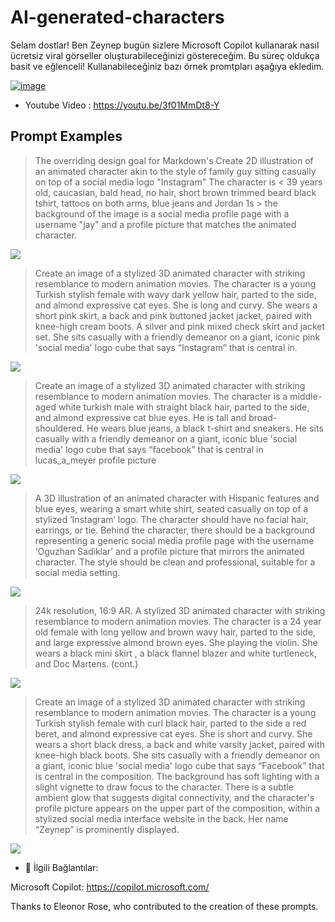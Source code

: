  # AI-generated-characters

Selam dostlar!  Ben Zeynep bugün sizlere Microsoft Copilot  kullanarak nasıl ücretsiz  viral görseller oluşturabileceğinizi göstereceğim. Bu süreç oldukça basit ve eğlenceli! Kullanabileceğiniz bazı örnek promtpları aşağıya ekledim. 


 [![image](https://github.com/zeynepkucuk/AI-generated-characters/blob/master/youtube.png)](https://youtu.be/3f01MmDt8-Y)
 
- Youtube Video :  https://youtu.be/3f01MmDt8-Y  

## Prompt Examples

> The overriding design goal for Markdown's
 Create 2D illustration of an animated character akin to the style of family guy sitting casually on top of a social media logo "Instagram" The character is < 39 years old, caucasian, bald head, no hair, short brown trimmed beard black tshirt, tattoos on both arms, blue jeans and Jordan 1s > the background of the image is a social media profile page with a username "jay" and a profile picture that matches the animated character. 
 
 ![](https://github.com/zeynepkucuk/AI-generated-characters/blob/master/jay.jpeg)



> Create an image of a stylized 3D animated character with striking resemblance to modern animation movies. The character is a young Turkish stylish female with wavy dark yellow hair, parted to the side, and almond expressive cat eyes. She is long and curvy. She wears a short pink skirt, a back and pink buttoned jacket jacket, paired with knee-high cream boots. A silver and pink mixed check skirt and jacket set. She sits casually with a friendly demeanor on a giant, iconic pink 'social media' logo cube that says “Instagram” that is central in.

![](https://github.com/zeynepkucuk/AI-generated-characters/blob/master/zelish.jpeg)

> Create an image of a stylized 3D animated character with striking resemblance to modern animation movies. The character is a middle-aged white turkish male with straight black hair, parted to the side, and almond expressive cat blue eyes. He is tall and broad-shouldered. He wears blue jeans, a black t-shirt and sneakers. He sits casually with a friendly demeanor on a giant, iconic blue 'social media' logo cube that says “facebook” that is central in lucas_a_meyer profile picture

![](https://github.com/zeynepkucuk/AI-generated-characters/blob/master/oguz.jpeg)



> A 3D illustration of an animated character with Hispanic features and blue eyes, wearing a smart white shirt, seated casually on top of a stylized ‘Instagram’ logo. The character should have no facial hair, earrings, or tie. Behind the character, there should be a background representing a generic social media profile page with the username ‘Oguzhan Sadiklar’ and a profile picture that mirrors the animated character. The style should be clean and professional, suitable for a social media setting.

![](https://github.com/zeynepkucuk/AI-generated-characters/blob/master/oguz1.jpeg)

> 24k resolution, 16:9 AR. A stylized 3D animated character with striking resemblance to modern animation movies. The character is a 24 year old female with long yellow and brown wavy hair, parted to the side, and large expressive almond brown eyes. She playing the violin. She wears a black mini skirt , a black flannel blazer and white turtleneck, and Doc Martens. (cont.)


![](https://github.com/zeynepkucuk/AI-generated-characters/blob/master/keman.jpeg)

> Create an image of a stylized 3D animated character with striking resemblance to modern animation movies. The character is a young Turkish stylish female with curl black hair, parted to the side a red beret, and almond expressive cat eyes. She is short and curvy. She wears a short black dress, a back and white varsity jacket, paired with knee-high black boots. She sits casually with a friendly demeanor on a giant, iconic blue 'social media' logo cube that says “Facebook” that is central in the composition. The background has soft lighting with a slight vignette to draw focus to the character. There is a subtle ambient glow that suggests digital connectivity, and the character's profile picture appears on the upper part of the composition, within a stylized social media interface website in the back. Her name “Zeynep” is prominently displayed.

![](https://github.com/zeynepkucuk/AI-generated-characters/blob/master/girl.jpeg)




- 🔗 İlgili Bağlantılar:

Microsoft Copilot: https://copilot.microsoft.com/ 


Thanks to Eleonor Rose, who contributed to the creation of these prompts.

